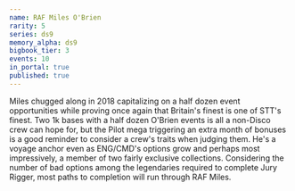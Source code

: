 ```yaml
---
name: RAF Miles O'Brien
rarity: 5
series: ds9
memory_alpha: ds9
bigbook_tier: 3
events: 10
in_portal: true
published: true
---
```


Miles chugged along in 2018 capitalizing on a half dozen event opportunities while proving once again that Britain's finest is one of STT's finest. Two 1k bases with a half dozen O'Brien events is all a non-Disco crew can hope for, but the Pilot mega triggering an extra month of bonuses is a good reminder to consider a crew's traits when judging them. He's a voyage anchor even as ENG/CMD's options grow and perhaps most impressively, a member of two fairly exclusive collections. Considering the number of bad options among the legendaries required to complete Jury Rigger, most paths to completion will run through RAF Miles.
